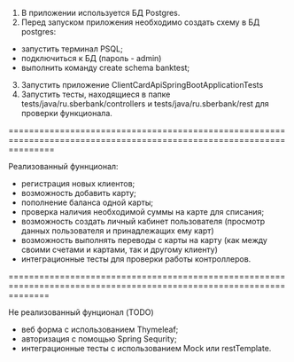 1. В приложении используется БД Postgres.
2. Перед запуском приложения необходимо создать схему в БД postgres:
- запустить терминал PSQL;
- подключиться к БД (пароль - admin)
- выполнить команду create schema banktest;
3. Запустить приложение ClientCardApiSpringBootApplicationTests
4. Запустить тесты, находящиеся в папке tests/java/ru.sberbank/controllers  и tests/java/ru.sberbank/rest для проверки функционала.

=====================================================================================================================

Реализованный фуннционал:
- регистрация новых клиентов;
- возможность добавить карту;
- пополнение баланса одной карты;
- проверка наличия необходимой суммы на карте для списания;
- возможность создать личный кабинет пользователя (просмотр данных пользователя и принадлежащих ему карт)
- возможность выполнять переводы с карты на карту (как между своими счетами и картами, так и другому клиенту)
- интеграционные тесты для проверки работы контроллеров.

====================================================================================================================

Не реализованный фунционал (TODO)
- веб форма с использованием Thymeleaf;
- авторизация с помощью Spring Sequrity;
- интеграционные тесты с использованием Mock или restTemplate.
